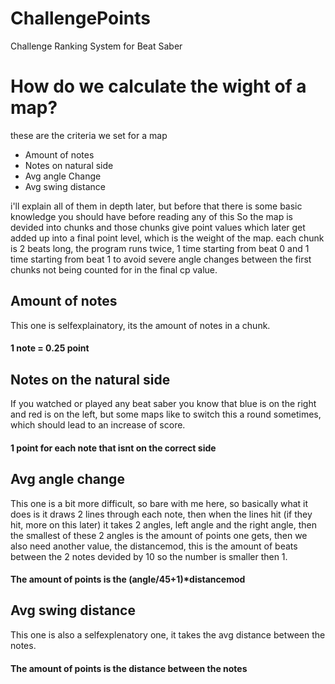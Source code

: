 # ChallengePoints

Challenge Ranking System for Beat Saber

# How do we calculate the wight of a map?

these are the criteria we set for a map

-   Amount of notes
-   Notes on natural side
-   Avg angle Change
-   Avg swing distance

i'll explain all of them in depth later, but before that there is some basic knowledge you should have before reading any of this
So the map is devided into chunks and those chunks give point values which later get added up into a final point level, which is the weight of the map. each chunk is 2 beats long, the program runs twice, 1 time starting from beat 0 and 1 time starting from beat 1 to avoid severe angle changes between the first chunks not being counted for in the final cp value.

## Amount of notes

This one is selfexplainatory, its the amount of notes in a chunk.

#### 1 note = 0.25 point

## Notes on the natural side

If you watched or played any beat saber you know that blue is on the right and red is on the left, but some maps like to switch this a round sometimes, which should lead to an increase of score.

#### 1 point for each note that isnt on the correct side

## Avg angle change

This one is a bit more difficult, so bare with me here, so basically what it does is it draws 2 lines through each note, then when the lines hit (if they hit, more on this later) it takes 2 angles, left angle and the right angle, then the smallest of these 2 angles is the amount of points one gets, then we also need another value, the distancemod, this is the amount of beats between the 2 notes devided by 10 so the number is smaller then 1.

#### The amount of points is the (angle/45+1)\*distancemod

## Avg swing distance

This one is also a selfexplenatory one, it takes the avg distance between the notes.

#### The amount of points is the distance between the notes

